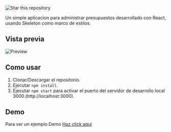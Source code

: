 ![Star this repository](https://img.shields.io/github/stars/Samuelseidelc2518/Administrador-de-pacientes-React?style=social)


Un simple aplicacion para administrar presupuestos desarrollado con React, usando Skeleton como marco de estilos.

## Vista previa
![Preview](https://i.ibb.co/pxh9YZK/image.png)

## Como usar
1. Clonar/Descargar el repositorio.
2. Ejecutar  ``` npm install ```.
3. Ejecutar ```npm start``` para activar el puerto del servidor de desarrollo local 3000.(http://localhost:3000).

## Demo

Para ver un ejemplo Demo <a href="https://reverent-swartz-6d2aac.netlify.app/" target="_blank">Haz click aquí</a>
